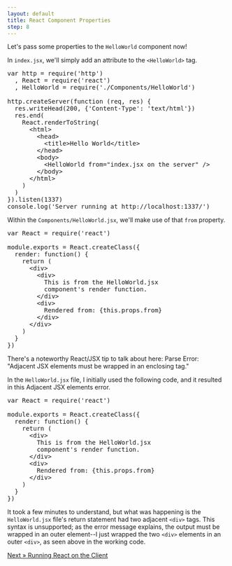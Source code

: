 ```yaml
---
layout: default
title: React Component Properties
step: 8
---
```

Let's pass some properties to the `HelloWorld` component now!

In `index.jsx`, we'll simply add an attribute to the `<HelloWorld>` tag.

<pre class="brush: js">
var http = require('http')
  , React = require('react')
  , HelloWorld = require('./Components/HelloWorld')

http.createServer(function (req, res) {
  res.writeHead(200, {'Content-Type': 'text/html'})
  res.end(
    React.renderToString(
      &lt;html&gt;
        &lt;head&gt;
          &lt;title&gt;Hello World&lt;/title&gt;
        &lt;/head&gt;
        &lt;body&gt;
          &lt;HelloWorld from="index.jsx on the server" /&gt;
        &lt;/body&gt;
      &lt;/html&gt;
    )
  )
}).listen(1337)
console.log('Server running at http://localhost:1337/')
</pre>

Within the `Components/HelloWorld.jsx`, we'll make use of that `from` property.

<pre class="brush: js">
var React = require('react')

module.exports = React.createClass({
  render: function() {
    return (
      &lt;div&gt;
        &lt;div&gt;
          This is from the HelloWorld.jsx
          component's render function.
        &lt;/div&gt;
        &lt;div&gt;
          Rendered from: {this.props.from}
        &lt;/div&gt;
      &lt;/div&gt;
    )
  }
})
</pre>

There's a noteworthy React/JSX tip to talk about here: Parse Error: "Adjacent JSX elements must be wrapped in an enclosing tag."

In the `HelloWorld.jsx` file, I initially used the following code, and it resulted in this Adjacent JSX elements error.

<pre class="brush: js">
var React = require('react')

module.exports = React.createClass({
  render: function() {
    return (
      &lt;div&gt;
        This is from the HelloWorld.jsx
        component's render function.
      &lt;/div&gt;
      &lt;div&gt;
        Rendered from: {this.props.from}
      &lt;/div&gt;
    )
  }
})
</pre>

It took a few minutes to understand, but what was happening is the `HelloWorld.jsx` file's return statement had two adjacent `<div>` tags.  This syntax is unsupported; as the error message explains, the output must be wrapped in an outer element--I just wrapped the two `<div>` elements in an outer `<div>`, as seen above in the working code.

[Next » Running React on the Client](9-react-client)
